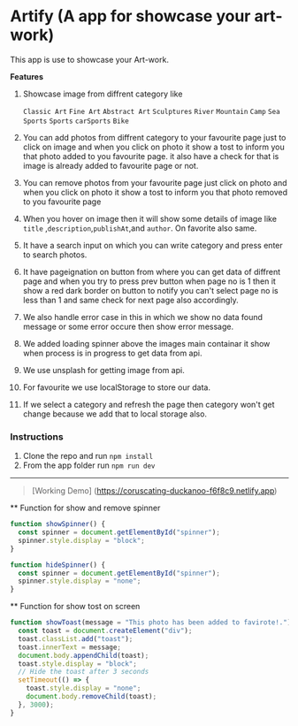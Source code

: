 # Artify (A app for showcase your art-work)

This app is use to showcase your Art-work.

**Features**

1. Showcase image from diffrent category like

   `Classic Art` `Fine Art` `Abstract Art` `Sculptures` `River` `Mountain` `Camp` `Sea` `Sports` `Sports` `carSports` `Bike`

2. You can add photos from diffrent category to your favourite page just to click on image and when you click on photo it show a tost to inform you that photo added to you favourite page. it also have a check for that is image is already added to favourite page or not.

3. You can remove photos from your favourite page just click on photo and when you click on photo it show a tost to inform you that photo removed to you favourite page

4. When you hover on image then it will show some details of image like `title` ,`description`,`publishAt`,and `author`. On favorite also same.

5. It have a search input on which you can write category and press enter to search photos.

6. It have pageignation on button from where you can get data of diffrent page and when you try to press prev button when page no is 1 then it show a red dark border on button to notify you can't select page no is less than 1 and same check for next page also accordingly.

7. We also handle error case in this in which we show no data found message or some error occure then show error message.

8. We added loading spinner above the images main containar it show when process is in progress to get data from api.

9. We use unsplash for getting image from api.

10. For favourite we use localStorage to store our data.

11. If we select a category and refresh the page then category won't get change because we add that to local storage also.

### Instructions

1.  Clone the repo and run `npm install`
2.  From the app folder run `npm run dev`

---

> [Working Demo] (https://coruscating-duckanoo-f6f8c9.netlify.app)


\*\* Function for show and remove spinner

```js
function showSpinner() {
  const spinner = document.getElementById("spinner");
  spinner.style.display = "block";
}

function hideSpinner() {
  const spinner = document.getElementById("spinner");
  spinner.style.display = "none";
}
```

\*\* Function for show tost on screen

```js
function showToast(message = "This photo has been added to favirote!.") {
  const toast = document.createElement("div");
  toast.classList.add("toast");
  toast.innerText = message;
  document.body.appendChild(toast);
  toast.style.display = "block";
  // Hide the toast after 3 seconds
  setTimeout(() => {
    toast.style.display = "none";
    document.body.removeChild(toast);
  }, 3000);
}
```
